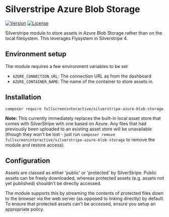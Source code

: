 # Silverstripe Azure Blob Storage

[![Version](http://img.shields.io/packagist/v/fullscreeninteractive/silverstripe-azure-blob-storage.svg?style=flat-square)](https://packagist.org/packages/fullscreeninteractive/silverstripe-azure-blob-storage)
[![License](http://img.shields.io/packagist/l/fullscreeninteractive/silverstripe-azure-blob-storage.svg?style=flat-square)](LICENSE)

Silverstripe module to store assets in Azure Blob Storage rather than on the
local filesystem. This leverages Flysystem in Silverstripe 4.

## Environment setup

The module requires a few environment variables to be set

* `AZURE_CONNECTION_URL`: The connection URL as from the dashboard
* `AZURE_CONTAINER_NAME`: The name of the container to store assets in.

## Installation

```
composer require fullscreeninteractive/silverstripe-azure-blob-storage
```

**Note:** This currently immediately replaces the built-in local asset store that comes with
SilverStripe with one based on Azure. Any files that had previously been uploaded to an existing
asset store will be unavailable (though they won't be lost - just run `composer remove
fullscreeninteractive/silverstripe-azure-blob-storage` to remove the module and restore access).

## Configuration

Assets are classed as either 'public' or 'protected' by SilverStripe. Public assets can be
freely downloaded, whereas protected assets (e.g. assets not yet published) shouldn't be
directly accessed.

The module supports this by streaming the contents of protected files down to the browser
via the web server (as opposed to linking directly) by default. To ensure that
protected assets can't be accessed, ensure you setup an appropriate policy.